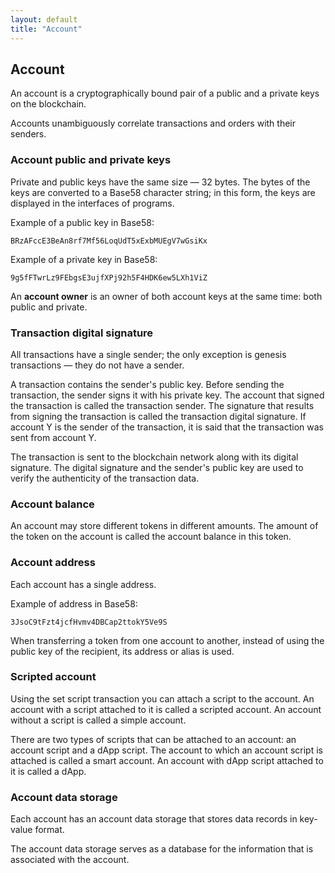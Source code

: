 ```yaml
---
layout: default
title: "Account"
---
```

## Account
An account is a cryptographically bound pair of a public and a private keys on the blockchain.

Accounts unambiguously correlate transactions and orders with their senders.

### Account public and private keys
Private and public keys have the same size — 32 bytes. The bytes of the keys are converted to a Base58 character string; in this form, the keys are displayed in the interfaces of programs.

Example of a public key in Base58:

    BRzAFccE3BeAn8rf7Mf56LoqUdT5xExbMUEgV7wGsiKx
Example of a private key in Base58:

    9g5fFTwrLz9FEbgsE3ujfXPj92h5F4HDK6ew5LXh1ViZ
An **account owner** is an owner of both account keys at the same time: both public and private.

### Transaction digital signature
All transactions have a single sender; the only exception is genesis transactions — they do not have a sender.

A transaction contains the sender's public key. Before sending the transaction, the sender signs it with his private key. The account that signed the transaction is called the transaction sender. The signature that results from signing the transaction is called the transaction digital signature. If account Y is the sender of the transaction, it is said that the transaction was sent from account Y.

The transaction is sent to the blockchain network along with its digital signature. The digital signature and the sender's public key are used to verify the authenticity of the transaction data.

### Account balance
An account may store different tokens in different amounts. The amount of the token on the account is called the account balance in this token.

### Account address
Each account has a single address.

Example of address in Base58:

    3JsoC9tFzt4jcfHvmv4DBCap2ttokY5Ve9S
When transferring a token from one account to another, instead of using the public key of the recipient, its address or alias is used.

### Scripted account
Using the set script transaction you can attach a script to the account. An account with a script attached to it is called a scripted account. An account without a script is called a simple account.

There are two types of scripts that can be attached to an account: an account script and a dApp script. The account to which an account script is attached is called a smart account. An account with dApp script attached to it is called a dApp.

### Account data storage
Each account has an account data storage that stores data records in key-value format.

The account data storage serves as a database for the information that is associated with the account.